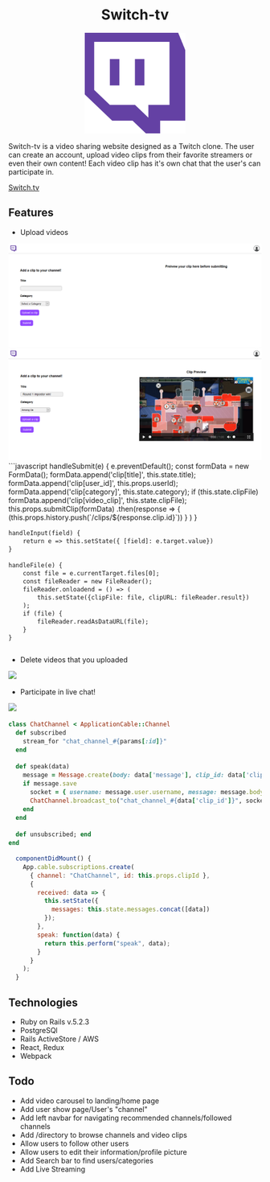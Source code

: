 <h1 align="center">Switch-tv</h1>

<p align="center"><img ="center" src="app/assets/images/Twitch-logo-reverse.png?raw=true" width="200" height="200" /></p>

Switch-tv is a video sharing website designed as a Twitch clone. The user can create an account, upload video clips from their favorite streamers or even their own content! Each video clip has it's own chat that the user's can participate in.

<a href="https://switch-tv.herokuapp.com/#/">Switch.tv</a>

## Features

* Upload videos
<img src="app/assets/images/upload-form.png?raw=true">
<img src="app/assets/images/upload-form-preview.png?raw=true">
```javascript
    handleSubmit(e) {
        e.preventDefault();
        const formData = new FormData();
        formData.append('clip[title]', this.state.title);
        formData.append('clip[user_id]', this.props.userId);
        formData.append('clip[category]', this.state.category);
        if (this.state.clipFile) formData.append('clip[video_clip]', this.state.clipFile);
        this.props.submitClip(formData)
            .then(response => {
                (this.props.history.push(`/clips/${response.clip.id}`))
            }
        )
    }
    
    handleInput(field) {
        return e => this.setState({ [field]: e.target.value})
    }

    handleFile(e) {
        const file = e.currentTarget.files[0];
        const fileReader = new FileReader();
        fileReader.onloadend = () => (
            this.setState({clipFile: file, clipURL: fileReader.result})
        );
        if (file) {
            fileReader.readAsDataURL(file);
        }
    }
```
```
* Delete videos that you uploaded
<img src="app/assets/images/delete-own-clip.png?raw=true">

* Participate in live chat!
<img src="app/assets/images/live-chat-2.gif?raw=true">

```ruby
class ChatChannel < ApplicationCable::Channel
  def subscribed
    stream_for "chat_channel_#{params[:id]}"
  end

  def speak(data)
    message = Message.create(body: data['message'], clip_id: data['clip_id'], user_id: data['user_id'])
    if message.save
      socket = { username: message.user.username, message: message.body }
      ChatChannel.broadcast_to("chat_channel_#{data['clip_id']}", socket)
    end
  end

  def unsubscribed; end
end
```
```javascript
  componentDidMount() {
    App.cable.subscriptions.create(
      { channel: "ChatChannel", id: this.props.clipId },
      {
        received: data => {
          this.setState({
            messages: this.state.messages.concat([data])
          });
        },
        speak: function(data) {
          return this.perform("speak", data);
        }
      }
    );
  }
```

## Technologies

* Ruby on Rails v.5.2.3
* PostgreSQl
* Rails ActiveStore / AWS
* React, Redux
* Webpack

## Todo

* Add video carousel to landing/home page
* Add user show page/User's "channel"
* Add left navbar for navigating recommended channels/followed channels
* Add /directory to browse channels and video clips
* Allow users to follow other users
* Allow users to edit their information/profile picture
* Add Search bar to find users/categories
* Add Live Streaming